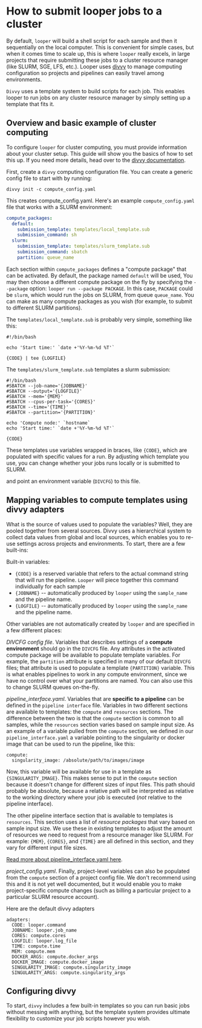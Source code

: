# How to submit looper jobs to a cluster

By default, `looper` will build a shell script for each sample and then it sequentially on the local computer. This is convenient for simple cases, but when it comes time to scale up, this is where `looper` really excels, in large projects that require submitting these jobs to a cluster resource manager (like SLURM, SGE, LFS, etc.). Looper uses [divvy](http://code.databio.org/divvy) to manage computing configuration so projects and pipelines can easily travel among environments.

`Divvy` uses a template system to build scripts for each job. This enables looper to run jobs on any cluster resource manager by simply setting up a template that fits it.

## Overview and basic example of cluster computing

To configure `looper` for cluster computing, you must provide information about your cluster setup. This guide will show you the basics of how to set this up. If you need more details, head over to the [divvy documentation](http://divvy.databio.org).

First, create a `divvy` computing configuration file. You can create a generic config file to start with by running:

```
divvy init -c compute_config.yaml
```

This creates compute_config.yaml. Here's an example `compute_config.yaml` file that works with a SLURM environment:

```yaml
compute_packages:
  default:
    submission_template: templates/local_template.sub
    submission_command: sh
  slurm:
    submission_template: templates/slurm_template.sub
    submission_command: sbatch
    partition: queue_name
```

Each section within `compute_packages` defines a "compute package" that can be activated. 
By default, the package named `default` will be used, You may then choose a different compute package on the fly by specifying the `--package` option: ``looper run --package PACKAGE``. In this case, `PACKAGE` could be `slurm`, which would run the jobs on SLURM, from queue `queue_name`. You can make as many compute packages as you wish (for example, to submit to different SLURM partitions).

The `templates/local_template.sub` is probably very simple, something like this:

```
#!/bin/bash

echo 'Start time:' `date +'%Y-%m-%d %T'`

{CODE} | tee {LOGFILE}
```


The `templates/slurm_template.sub` templates a slurm submission:

```
#!/bin/bash
#SBATCH --job-name='{JOBNAME}'
#SBATCH --output='{LOGFILE}'
#SBATCH --mem='{MEM}'
#SBATCH --cpus-per-task='{CORES}'
#SBATCH --time='{TIME}'
#SBATCH --partition='{PARTITION}'

echo 'Compute node:' `hostname`
echo 'Start time:' `date +'%Y-%m-%d %T'`

{CODE}
```

These templates use variables wrapped in braces, like `{CODE}`, which are populated with specific values for a run. By adjusting which template you use, you can change whether your jobs runs locally or is submitted to SLURM.


and point an environment variable (`DIVCFG`) to this file.

## Mapping variables to compute templates using divvy adapters

What is the source of values used to populate the variables? Well, they are pooled together from several sources. Divvy uses a hierarchical system to collect data values from global and local sources, which enables you to re-use settings across projects and environments. To start, there are a few built-ins:

Built-in variables:

- `{CODE}` is a reserved variable that refers to the actual command string that will run the pipeline. `Looper` will piece together this command individually for each sample
- `{JOBNAME}` -- automatically produced by `looper` using the `sample_name` and the pipeline name.
- `{LOGFILE}` -- automatically produced by `looper` using the `sample_name` and the pipeline name.


Other variables are not automatically created by `looper` and are specified in a few different places:

*DIVCFG config file*. Variables that describes settings of a **compute environment** should go in the `DIVCFG` file. Any attributes in the activated compute package will be available to populate template variables. For example, the `partition` attribute is specified in many of our default `DIVCFG` files; that attribute is used to populate a template `{PARTITION}` variable. This is what enables pipelines to work in any compute environment, since we have no control over what your partitions are named. You can also use this to change SLURM queues on-the-fly.

*pipeline_interface.yaml*. Variables that are **specific to a pipeline** can be defined in the `pipeline interface` file. Variables in two different sections are available to templates: the `compute` and `resources` sections. The difference between the two is that the `compute` section is common to all samples, while the `resources` section varies based on sample input size. As an example of a variable pulled from the `compute` section, we defined in our `pipeline_interface.yaml` a variable pointing to the singularity or docker image that can be used to run the pipeline, like this:

```
compute:
  singularity_image: /absolute/path/to/images/image
```

Now, this variable will be available for use in a template as `{SINGULARITY_IMAGE}`. This makes sense to put in the `compute` section because it doesn't change for different sizes of input files. This path should probably be absolute, because a relative path will be interpreted as relative to the working directory where your job is executed (*not* relative to the pipeline interface).

The other pipeline interface section that is available to templates is `resources`. This section uses a list of *resource packages* that vary based on sample input size. We use these in existing templates to adjust the amount of resources we need to request from a resource manager like SLURM. For example: `{MEM}`, `{CORES}`, and `{TIME}` are all defined in this section, and they vary for different input file sizes.

[Read more about pipeline_interface.yaml here](pipeline-interface.md).

*project_config.yaml*. Finally, project-level variables can also be populated from the `compute` section of a project config file. We don't recommend using this and it is not yet well documented, but it would enable you to make project-specific compute changes (such as billing a particular project to a particular SLURM resource account).


Here are the default divvy adapters
```
adapters:
  CODE: looper.command
  JOBNAME: looper.job_name
  CORES: compute.cores
  LOGFILE: looper.log_file
  TIME: compute.time
  MEM: compute.mem
  DOCKER_ARGS: compute.docker_args
  DOCKER_IMAGE: compute.docker_image
  SINGULARITY_IMAGE: compute.singularity_image
  SINGULARITY_ARGS: compute.singularity_args
```



## Configuring divvy

To start, `divvy` includes a few built-in templates so you can run basic jobs without messing with anything, but the template system provides ultimate flexibility to customize your job scripts however you wish.